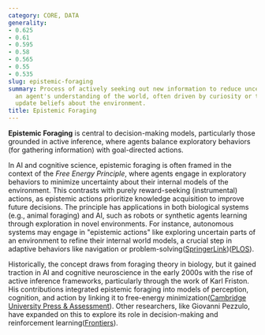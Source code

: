 ```yaml
---
category: CORE, DATA
generality:
- 0.625
- 0.61
- 0.595
- 0.58
- 0.565
- 0.55
- 0.535
slug: epistemic-foraging
summary: Process of actively seeking out new information to reduce uncertainty in
  an agent's understanding of the world, often driven by curiosity or the need to
  update beliefs about the environment.
title: Epistemic Foraging
---
```


**Epistemic Foraging** is central to decision-making models, particularly those grounded in active inference, where agents balance exploratory behaviors (for gathering information) with goal-directed actions.

In AI and cognitive science, epistemic foraging is often framed in the context of the _Free Energy Principle_, where agents engage in exploratory behaviors to minimize uncertainty about their internal models of the environment. This contrasts with purely reward-seeking (instrumental) actions, as epistemic actions prioritize knowledge acquisition to improve future decisions. The principle has applications in both biological systems (e.g., animal foraging) and AI, such as robots or synthetic agents learning through exploration in novel environments. For instance, autonomous systems may engage in "epistemic actions" like exploring uncertain parts of an environment to refine their internal world models, a crucial step in adaptive behaviors like navigation or problem-solving​([SpringerLink](https://link.springer.com/chapter/10.1007/978-3-030-89708-6_6))​([PLOS](https://journals.plos.org/ploscompbiol/article?id=10.1371/journal.pcbi.1007805)).

Historically, the concept draws from foraging theory in biology, but it gained traction in AI and cognitive neuroscience in the early 2000s with the rise of active inference frameworks, particularly through the work of Karl Friston. His contributions integrated epistemic foraging into models of perception, cognition, and action by linking it to free-energy minimization​([Cambridge University Press & Assessment](https://www.cambridge.org/core/journals/behavioral-and-brain-sciences/article/abs/value-of-uncertainty-an-active-inference-perspective/2B6DE47EBC4D0FD1D00531C6B7AB8EF6)). Other researchers, like Giovanni Pezzulo, have expanded on this to explore its role in decision-making and reinforcement learning​([Frontiers](https://www.frontiersin.org/journals/neuroscience/articles/10.3389/fnins.2022.802396/full)).